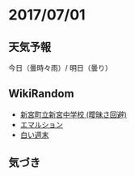 # 2017/07/01

## 天気予報

今日（曇時々雨）/ 明日（曇り）

## WikiRandom

* [新宮町立新宮中学校 (曖昧さ回避)](https://ja.wikipedia.org/wiki/%E6%96%B0%E5%AE%AE%E7%94%BA%E7%AB%8B%E6%96%B0%E5%AE%AE%E4%B8%AD%E5%AD%A6%E6%A0%A1_%28%E6%9B%96%E6%98%A7%E3%81%95%E5%9B%9E%E9%81%BF%29)
* [エマルション](https://ja.wikipedia.org/wiki/%E3%82%A8%E3%83%9E%E3%83%AB%E3%82%B7%E3%83%A7%E3%83%B3)
* [白い週末](https://ja.wikipedia.org/wiki/%E7%99%BD%E3%81%84%E9%80%B1%E6%9C%AB)

## 気づき

